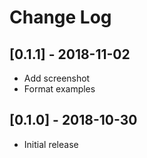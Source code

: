 # Change Log

## [0.1.1] - 2018-11-02

- Add screenshot
- Format examples

## [0.1.0] - 2018-10-30

- Initial release
